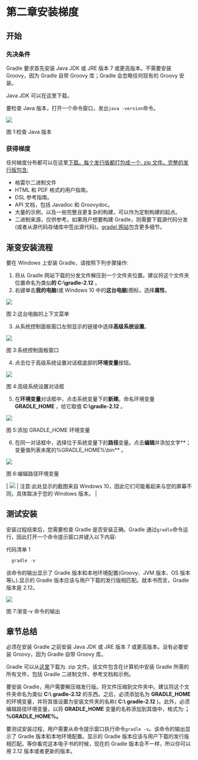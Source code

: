 # 第二章安装梯度

## 开始

### 先决条件

Gradle 要求首先安装 Java JDK 或 JRE 版本 7 或更高版本。不需要安装 Groovy，因为 Gradle 自带 Groovy 库；Gradle 会忽略任何现有的 Groovy 安装。

Java JDK 可以在这里下载。

要检查 Java 版本，打开一个命令窗口，发出`java -version`命令。

![](img/image001.png)

图 1:检查 Java 版本

### 获得梯度

任何梯度分布都可以在这里[下载。每个发行版都打包成一个. zip 文件。完整的发行版包含:](http://www.gradle.org/downloads)

*   格雷尔二进制文件
*   HTML 和 PDF 格式的用户指南。
*   DSL 参考指南。
*   API 文档，包括 Javadoc 和 Groovydoc。
*   大量的示例，以及一些完整且更复杂的构建，可以作为定制构建的起点。
*   二进制来源，仅供参考。如果用户想要构建 Gradle，则需要下载源代码分发(或者从源代码存储库中签出源代码)。[gradel 网站](http://www.gradle.org/development)包含更多细节。

## 渐变安装流程

要在 Windows 上安装 Gradle，请按照下列步骤操作:

1.  将从 Gradle 网站下载的分发文件解压到一个文件夹位置。建议将这个文件夹位置命名为类似**的 C:\gradle-2.12** 。
2.  右键单击**我的电脑**(或 Windows 10 中的**这台电脑**)图标，选择**属性**。

![](img/image002.png)

图 2:这台电脑的上下文菜单

3.  从系统控制面板窗口左侧显示的链接中选择**高级系统设置**。

![](img/image003.jpg)

图 3:系统控制面板窗口

4.  点击位于高级系统设置对话框底部的**环境变量**按钮。

![](img/image004.jpg)

图 4:高级系统设置对话框

5.  在**环境变量**对话框中，点击系统变量下的**新建**。命名环境变量 **GRADLE_HOME** ，给它取值 **C:\gradle-2.12** 。

![](img/image005.png)

图 5:添加 GRADLE_HOME 环境变量

6.  在同一对话框中，选择位于系统变量下的**路径**变量。点击**编辑**并添加文字**；变量值列表末尾的%GRADLE_HOME%\bin** 。

![](img/image006.png)

图 6:编辑路径环境变量

| ![](img/note.png) | 注意:此处显示的截图来自 Windows 10，因此它们可能看起来与您的屏幕不同，具体取决于您的 Windows 版本。 |

## 测试安装

安装过程结束后，您需要检查 Gradle 是否安装正确。Gradle 通过`gradle`命令运行，因此打开一个命令提示窗口并键入以下内容:

代码清单 1

```groovy
  gradle -v

```

该命令的输出显示了 Gradle 版本和本地环境配置(Groovy、JVM 版本、OS 版本等)。).显示的 Gradle 版本应该与用户下载的发行版相匹配。就本书而言，Gradle 版本是 2.12。

![](img/image008.jpg)

图 7:渐变-v 命令的输出

## 章节总结

必须在安装 Gradle 之前安装 Java JDK 或 JRE 版本 7 或更高版本。没有必要安装 Groovy，因为 Gradle 自带 Groovy 库。

Gradle 可以从[这里](http://www.gradle.org/downloads "荚≘뿵깝ĸむ祋")下载为. zip 文件。该文件包含在计算机中安装 Gradle 所需的所有文件，包括 Gradle 二进制文件、参考文档和示例。

要安装 Gradle，用户需要解压缩发行版。将文件压缩到文件夹中。建议将这个文件夹命名为类似 **C:\ gradle-2.12** 的东西。之后，必须添加名为 **GRADLE_HOME** 的环境变量，并将其值设置为安装文件夹的名称( **C:\ gradle-2.12** )。此外，必须编辑路径环境变量，以将 **GRADLE_HOME** 变量的名称添加到其值中，格式为:**；%GRADLE_HOME%。**

要测试安装过程，用户需要从命令提示窗口执行命令`gradle -v`。该命令的输出显示了 Gradle 版本和本地环境配置。显示的 Gradle 版本应该与用户下载的发行版相匹配。等你看完这本电子书的时候，现在的 Gradle 版本会不一样，所以你可以用 2.12 版本或者更新的版本。